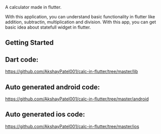 A calculator made in flutter.


With this application, you can understand basic functionality in flutter like addition, subtractin, multiplication and division.
With this app, you can get basic idea about statefull widget in flutter.

## Getting Started

## Dart code:  
https://github.com/AkshayPatel001/calc-in-flutter/tree/master/lib

## Auto generated android code: 
https://github.com/AkshayPatel001/calc-in-flutter/tree/master/android
 
## Auto generated ios code: 
https://github.com/AkshayPatel001/calc-in-flutter/tree/master/ios
